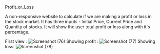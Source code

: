 Profit_or_Loss

A non-responsive website to calculate if we are making a profit or loss in the stock market. It has three inputs - Initial Price, Current Price and Quantity of stocks. It will show the user total profit or loss along with it's percentage.

First view :
![Screenshot (76)](https://user-images.githubusercontent.com/108549299/199591560-6071ce02-4409-4d4a-af83-ef9acd9511c9.png)
Showing profit :
![Screenshot (77)](https://user-images.githubusercontent.com/108549299/199591567-f3b86d04-ef04-419b-9f7d-6f23dbc257db.png)
Showing loss:
![Screenshot (78)](https://user-images.githubusercontent.com/108549299/199591572-361c9f4d-26e2-453a-9a46-703a9f239a68.png)

